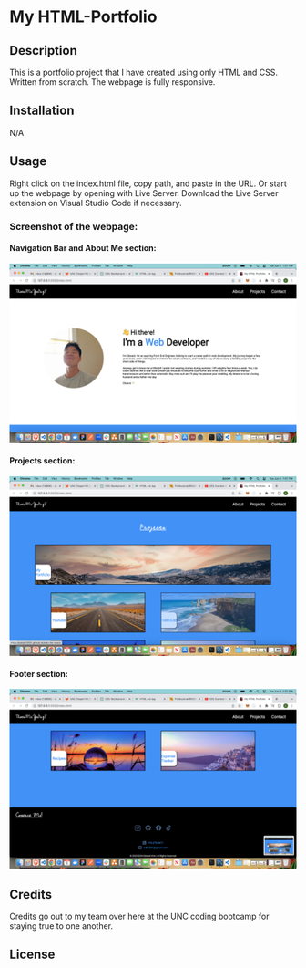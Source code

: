 # My HTML-Portfolio

## Description
This is a portfolio project that I have created using only HTML and CSS. Written from scratch. The webpage is fully responsive.

## Installation
N/A

## Usage
Right click on the index.html file, copy path, and paste in the URL. Or start up the webpage by opening with Live Server. Download the Live Server extension on Visual Studio Code if necessary.

### Screenshot of the webpage:

#### Navigation Bar and About Me section:
![alt text](./assets/images/Screenshot%202023-06-06%20at%201.01.22%20PM.png)

#### Projects section:
![alt text](./assets/images/Screenshot%202023-06-06%20at%201.01.30%20PM.png)

#### Footer section:
![alt text](./assets/images/Screenshot%202023-06-06%20at%201.01.34%20PM.png)

## Credits
Credits go out to my team over here at the UNC coding bootcamp for staying true to one another.

## License

